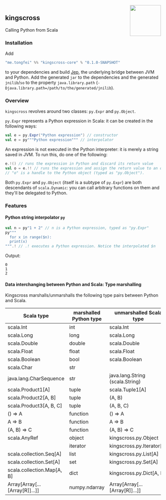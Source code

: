 <img align="right" src="https://img0.etsystatic.com/151/0/9612812/il_570xN.1146611060_c3p5.jpg" height="100px" style="padding-left: 20px"/>

## kingscross

Calling Python from Scala

### Installation
Add
```scala
"me.tongfei" %% "kingscross-core" % "0.1.0-SNAPSHOT"
```
to your dependencies and build [Jep](https://github.com/mrj0/jep), the underlying bridge between JVM and Python. Add the generated `jar` to the dependencies and the generated `jnilib`/`so` to the property `java.library.path` (`-Djava.library.path=/path/to/the/generated/jnilib`).

### Overview
`kingscross` revolves around two classes: `py.Expr` and `py.Object`. 

`py.Expr` represents a Python expression in Scala: it can be created in the following ways:
```scala
val e = py.Expr("Python expression") // constructor
val e = py"""Python expression""" // interpolator
```
An expression is not executed in the Python interpreter: it is merely a string saved in JVM. To run this, do one of the following:
```scala
e.!() // runs the expression in Python and discard its return value
val o = e.!! // runs the expression and assign the return value to an object in Python. 
// "o" is a handle to the Python object (typed as "py.Object").
```
Both `py.Expr` and `py.Object` (itself is a subtype of `py.Expr`) are both descendants of `scala.Dynamic`: you can call arbitrary functions on them and they'll be delegated to Python.

### Features

#### Python string interpolator `py`

```scala
val n = py"1 + 2" // n is a Python expression, typed as "py.Expr"
py"""
  for x in range($n):
  print(x)
""".! // .! executes a Python expression. Notice the interpolated $n
```
Output:
```
0
1
2
```

#### Data interchanging between Python and Scala: Type marshalling

Kingscross marshalls/unmarshalls the following type pairs between Python and Scala. 

| Scala type                      | marshalled Python type | unmarshalled Scala type               |
|---------------------------------|------------------------|---------------------------------------|
| scala.Int                       | int                    | scala.Int                             |
| scala.Long                      | long                   | scala.Long                            |
| scala.Double                    | double                 | scala.Double                          |
| scala.Float                     | float                  | scala.Float                           |
| scala.Boolean                   | bool                   | scala.Boolean                         |
| scala.Char                      | str                    |                                       |
| java.lang.CharSequence          | str                    | java.lang.String (scala.String)       |
| scala.Product1[A]               | tuple                  | scala.Tuple1[A]                       |
| scala.Product2[A, B]            | tuple                  | (A, B)                                |
| scala.Product3[A, B, C]         | tuple                  | (A, B, C)                             |
| () => A                         | function               | () => A                               |
| A => B                          | function               | A => B                                |
| (A, B) => C                     | function               | (A, B) => C                           |
| scala.AnyRef                    | object                 | kingscross.py.Object                  |
|                                 | iterator               | kingscross.py.Iterator[A]             |
| scala.collection.Seq[A]         | list                   | kingscross.py.List[A]                 |
| scala.collection.Set[A]         | set                    | kingscross.py.Set[A]                  |
| scala.collection.Map[A, B]      | dict                   | kingscross.py.Dict[A, B]              |
| Array[Array[...[Array[R]]...]]  | numpy.ndarray          | Array[Array[...[Array[R]]...]]        |

